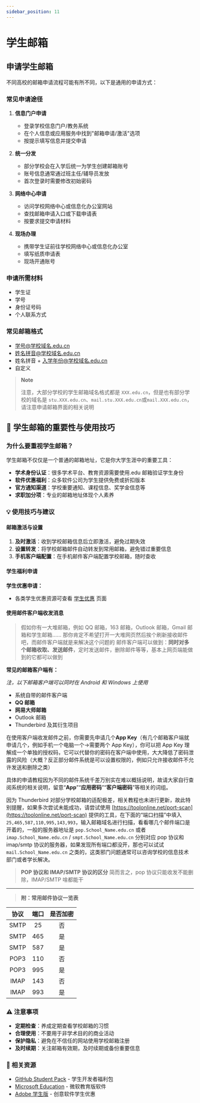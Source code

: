 ```yaml
---
sidebar_position: 11
---
```


# 学生邮箱

## 申请学生邮箱

不同高校的邮箱申请流程可能有所不同，以下是通用的申请方式：

### 常见申请途径

1. **信息门户申请**
    - 登录学校信息门户/教务系统
    - 在个人信息或应用服务中找到"邮箱申请/激活"选项
    - 按提示填写信息并提交申请

2. **统一分发**
    - 部分学校会在入学后统一为学生创建邮箱账号
    - 账号信息通常通过班主任/辅导员发放
    - 首次登录时需要修改初始密码

3. **网络中心申请**
    - 访问学校网络中心或信息化办公室网站
    - 查找邮箱申请入口或下载申请表
    - 按要求提交申请材料

4. **现场办理**
    - 携带学生证前往学校网络中心或信息化办公室
    - 填写纸质申请表
    - 现场开通账号

### 申请所需材料

- 学生证
- 学号
- 身份证号码
- 个人联系方式

### 常见邮箱格式

- 学号@学校域名.edu.cn
- 姓名拼音@学校域名.edu.cn
- 姓名拼音 + 入学年份@学校域名.edu.cn
- 自定义

> **Note**
>
> 注意，大部分学校的学生邮箱域名格式都是 `XXX.edu.cn`，但是也有部分学校的域名是 `stu.XXX.edu.cn`、`mail.stu.XXX.edu.cn`或`mail.XXX.edu.cn`，请注意申请邮箱界面的相关说明

## 📧 学生邮箱的重要性与使用技巧

### 为什么要重视学生邮箱？

学生邮箱不仅仅是一个普通的邮箱地址，它是你大学生涯中的重要工具：

- **学术身份认证**：很多学术平台、教育资源需要使用.edu 邮箱验证学生身份
- **软件优惠福利**：众多软件公司为学生提供免费或折扣版本
- **官方通知渠道**：学校重要通知、课程信息、奖学金信息等
- **求职加分项**：专业的邮箱地址体现个人素养

### 💡 使用技巧与建议

#### 邮箱激活与设置

1. **及时激活**：收到学校邮箱信息后立即激活，避免过期失效
2. **设置转发**：将学校邮箱邮件自动转发到常用邮箱，避免错过重要信息
3. **手机客户端配置**：在手机邮件客户端配置学校邮箱，随时查收

#### 学生福利申请

**学生优惠申请：**

- 各类学生优惠资源可查看 [学生优惠](/docs/general-skills/student-discounts.md) 页面

#### 使用邮件客户端收发消息

> 假如你有一大堆邮箱，例如 QQ 邮箱，163 邮箱，Outlook 邮箱，Gmail 邮箱和学生邮箱……
> 那你肯定不希望打开一大堆网页然后挨个刷新接收邮件吧，而邮件客户端就是来解决这个问题的
> 邮件客户端可以做到：**同时对多个邮箱收取、发送邮件**，定时发送邮件，删除邮件等等，基本上网页端能做到的它都可以做到

**常见的邮箱客户端有：**

_注，以下邮箱客户端可以同时在 Android 和 Windows 上使用_

- 系统自带的邮件客户端
- **QQ 邮箱**
- **网易大师邮箱**
- Outlook 邮箱
- Thunderbird 及其衍生项目

在使用客户端收发邮件之前，你需要先申请几个**App Key**（有几个邮箱客户端就申请几个，例如手机一个电脑一个→需要两个 App Key），你可以把 App Key 理解成一个单独的授权码，它可以代替你的密码在客户端中使用，大大降低了密码泄露的风险（大概？反正部分邮件系统是可以设置权限的，例如只允许接收邮件不允许发送和删除之类）

具体的申请教程因为不同的邮件系统千差万别实在难以概括说明，故请大家自行查阅系统的相关说明，留意“**App**”“**应用密码**”“**客户端密码**”等相关的词组。

因为 Thunderbird 对部分学校邮箱的适配极差，相关教程也未进行更新，故此特别提醒，如果多次尝试未能成功，请尝试使用 [https://toolonline.net/port-scan](https://toolonline.net/port-scan) 提供的工具，在下面的“端口扫描”中填入 `25,465,587,110,995,143,993`，输入邮箱域名进行扫描，看看哪几个邮件端口是开着的，一般的服务器地址是 `pop.School_Name.edu.cn` 或者 `imap.School_Name.edu.cn` / `smpt.School_Name.edu.cn` 分别对应 pop 协议和 imap/smtp 协议的服务器，如果发现所有端口都没开，那也可以试试 `mail.School_Name.edu.cn` 之类的，这类邪门问题通常可以咨询学校的信息技术部门或者学长解决。

> **POP 协议和 IMAP/SMTP 协议的区分**
> 简而言之，pop 协议只能收发不能删除，IMAP/SMTP 啥都能干

---

> **附：常用邮件协议一览表**

| 协议 | 端口 | 是否加密 |
| :--: | :--: | :------: |
| SMTP |  25  |    否    |
| SMTP | 465  |    是    |
| SMTP | 587  |    是    |
| POP3 | 110  |    否    |
| POP3 | 995  |    是    |
| IMAP | 143  |    否    |
| IMAP | 993  |    是    |

### ⚠️ 注意事项

- **定期检查**：养成定期查看学校邮箱的习惯
- **合理使用**：不要用于非学术目的的商业活动
- **保护隐私**：避免在不信任的网站使用学校邮箱注册
- **及时续期**：关注邮箱有效期，及时续期或备份重要信息

### 🔗 相关资源

- [GitHub Student Pack](https://education.github.com/pack) - 学生开发者福利包
- [Microsoft Education](https://education.microsoft.com/) - 微软教育版软件
- [Adobe 学生版](https://www.adobe.com/creativecloud/buy/students.html) - 创意软件学生优惠
